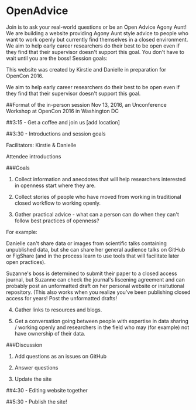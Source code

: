 # OpenAdvice
Join is to ask your real-world questions or be an Open Advice Agony Aunt! We are building a website providing Agony Aunt style advice to people who want to work openly but currently find themselves in a closed environment.  We aim to help early career researchers do their best to be open even if they find that their supervisor doesn't support this goal. You don't have to wait until you are the boss! Session goals: 

This website was created by Kirstie and Danielle in preparation for OpenCon 2016.

We aim to help early career researchers do their best to be open even if they find that their supervisor doesn't support this goal.


##Format of the in-person session Nov 13, 2016, an Unconference Workshop at OpenCon 2016 in Washington DC

##3:15 - Get a coffee and join us [add location]


##3:30 - Introductions and session goals

   Facilitators: Kirstie & Danielle
   
   Attendee introductions
    
###Goals

1. Collect information and anecdotes that will help researchers interested in openness start where they are. 

2. Collect stories of people who have moved from working in traditional closed workflow to working openly. 

3. Gather practical advice - what can a person can do when they can't follow best practices of openness?
  
  For example: 
  
   Danielle can't share data or images from scientific talks containing unpublished data, but she can share her general audience talks on GitHub or FigShare (and in the process learn to use tools that will facilitate later open practices).
   
   Suzanne's boss is determined to submit their paper to a closed access journal, but Suzanne can check the journal's liscening agreement and can probably post an unformatted draft on her personal website or insitutional repository. (This also works when you realize you've been publishing closed access for years! Post the unformatted drafts!

4. Gather links to resources and blogs.

5. Get a conversation going between people with expertise in data sharing / working openly and researchers in the field who may (for example) not have ownership of their data.
        
###Discussion
      
1. Add questions as an issues on GitHub

2. Answer questions

3. Update the site
        
        
##4:30 - Editing website together


##5:30 - Publish the site!
        

